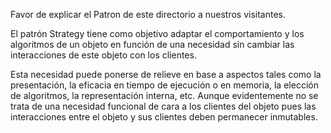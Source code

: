Favor de explicar el Patron de este directorio a nuestros visitantes.

El patrón  Strategy  tiene como objetivo adaptar el comportamiento y los algoritmos de un objeto en función de una necesidad sin cambiar las interacciones de este objeto con los clientes. 

Esta necesidad puede ponerse de relieve en base a aspectos tales como la presentación, la eficacia en tiempo de ejecución o  en  memoria,  la  elección  de  algoritmos,  la  representación  interna,  etc.  Aunque  evidentemente  no se trata de una  necesidad  funcional  de  cara  a  los  clientes  del  objeto  pues  las  interacciones  entre  el  objeto  y  sus clientes deben permanecer inmutables. 
